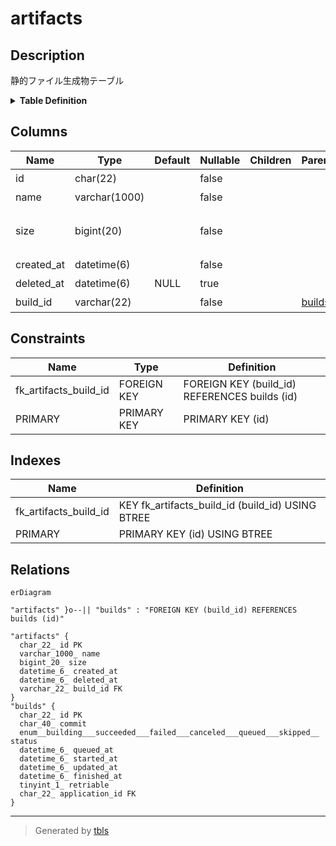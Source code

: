 # artifacts

## Description

静的ファイル生成物テーブル

<details>
<summary><strong>Table Definition</strong></summary>

```sql
CREATE TABLE `artifacts` (
  `id` char(22) NOT NULL COMMENT '成果物ID',
  `name` varchar(1000) NOT NULL COMMENT '成果物名',
  `size` bigint(20) NOT NULL COMMENT '成果物ファイルサイズ',
  `created_at` datetime(6) NOT NULL COMMENT '作成日時',
  `deleted_at` datetime(6) DEFAULT NULL COMMENT '削除日時',
  `build_id` varchar(22) NOT NULL COMMENT 'ビルドID',
  PRIMARY KEY (`id`),
  KEY `fk_artifacts_build_id` (`build_id`),
  CONSTRAINT `fk_artifacts_build_id` FOREIGN KEY (`build_id`) REFERENCES `builds` (`id`)
) ENGINE=InnoDB DEFAULT CHARSET=utf8mb4 COLLATE=utf8mb4_general_ci COMMENT='静的ファイル生成物テーブル'
```

</details>

## Columns

| Name | Type | Default | Nullable | Children | Parents | Comment |
| ---- | ---- | ------- | -------- | -------- | ------- | ------- |
| id | char(22) |  | false |  |  | 成果物ID |
| name | varchar(1000) |  | false |  |  | 成果物名 |
| size | bigint(20) |  | false |  |  | 成果物ファイルサイズ |
| created_at | datetime(6) |  | false |  |  | 作成日時 |
| deleted_at | datetime(6) | NULL | true |  |  | 削除日時 |
| build_id | varchar(22) |  | false |  | [builds](builds.md) | ビルドID |

## Constraints

| Name | Type | Definition |
| ---- | ---- | ---------- |
| fk_artifacts_build_id | FOREIGN KEY | FOREIGN KEY (build_id) REFERENCES builds (id) |
| PRIMARY | PRIMARY KEY | PRIMARY KEY (id) |

## Indexes

| Name | Definition |
| ---- | ---------- |
| fk_artifacts_build_id | KEY fk_artifacts_build_id (build_id) USING BTREE |
| PRIMARY | PRIMARY KEY (id) USING BTREE |

## Relations

```mermaid
erDiagram

"artifacts" }o--|| "builds" : "FOREIGN KEY (build_id) REFERENCES builds (id)"

"artifacts" {
  char_22_ id PK
  varchar_1000_ name
  bigint_20_ size
  datetime_6_ created_at
  datetime_6_ deleted_at
  varchar_22_ build_id FK
}
"builds" {
  char_22_ id PK
  char_40_ commit
  enum__building___succeeded___failed___canceled___queued___skipped__ status
  datetime_6_ queued_at
  datetime_6_ started_at
  datetime_6_ updated_at
  datetime_6_ finished_at
  tinyint_1_ retriable
  char_22_ application_id FK
}
```

---

> Generated by [tbls](https://github.com/k1LoW/tbls)
